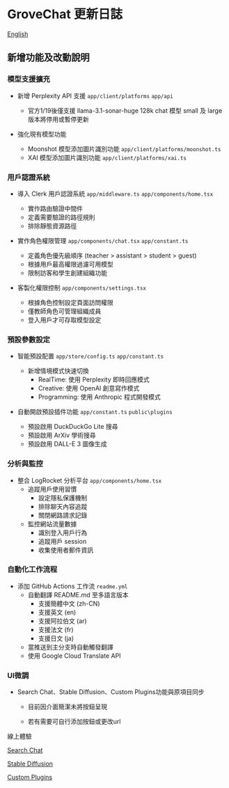 # GroveChat 更新日誌
[English](./CHANGELOG.en.md) 
## 新增功能及改動說明
### 模型支援擴充
- 新增 Perplexity API 支援 `app/client/platforms` `app/api`
  - 官方1/19後僅支援 llama-3.1-sonar-huge 128k chat 模型 small 及 large 版本將停用或暫停更新

- 強化現有模型功能
  - Moonshot 模型添加圖片識別功能 `app/client/platforms/moonshot.ts`
  - XAI 模型添加圖片識別功能 `app/client/platforms/xai.ts`

### 用戶認證系統
- 導入 Clerk 用戶認證系統 `app/middleware.ts` `app/components/home.tsx`
  - 實作路由驗證中間件
  - 定義需要驗證的路徑規則
  - 排除靜態資源路徑

- 實作角色權限管理 `app/components/chat.tsx` `app/constant.ts`
  - 定義角色優先級順序 (teacher > assistant > student > guest)
  - 根據用戶最高權限過濾可用模型
  - 限制訪客和學生創建組織功能

- 客製化權限控制 `app/components/settings.tsx`
  - 根據角色控制設定頁面訪問權限
  - 僅教師角色可管理組織成員
  - 登入用戶才可存取模型設定

### 預設參數設定
- 智能預設配置 `app/store/config.ts` `app/constant.ts`
  - 新增情境模式快速切換
    - RealTime: 使用 Perplexity 即時回應模式
    - Creative: 使用 OpenAI 創意寫作模式
    - Programming: 使用 Anthropic 程式開發模式

- 自動開啟預設插件功能 `app/constant.ts` `public\plugins`
  - 預設啟用 DuckDuckGo Lite 搜尋
  - 預設啟用 ArXiv 學術搜尋
  - 預設啟用 DALL-E 3 圖像生成

### 分析與監控
- 整合 LogRocket 分析平台 `app/components/home.tsx`
  - 追蹤用戶使用習慣
    - 設定隱私保護機制
    - 排除聊天內容追蹤
    - 關閉網路請求記錄
  - 監控網站流量數據
    - 識別登入用戶行為
    - 追蹤用戶 session
    - 收集使用者郵件資訊

### 自動化工作流程
- 添加 GitHub Actions 工作流 `readme.yml`
  - 自動翻譯 README.md 至多語言版本
    - 支援簡體中文 (zh-CN)
    - 支援英文 (en)
    - 支援阿拉伯文 (ar)
    - 支援法文 (fr)
    - 支援日文 (ja)
  - 當推送到主分支時自動觸發翻譯
  - 使用 Google Cloud Translate API

### UI微調
- Search Chat、Stable Diffusion、Custom Plugins功能與原項目同步

  - 目前因介面簡潔未將按鈕呈現

  - 若有需要可自行添加按鈕或更改url

線上體驗

[ Search Chat ](https://grove-chat.vercel.app/#/search-chat)

[ Stable Diffusion ](https://grove-chat.vercel.app/#/sd)

[ Custom Plugins ](https://grove-chat.vercel.app/#/plugins)


